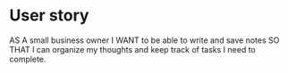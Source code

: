 # User story

AS A small business owner
I WANT to be able to write and save notes
SO THAT I can organize my thoughts and keep track of tasks I need to complete.
